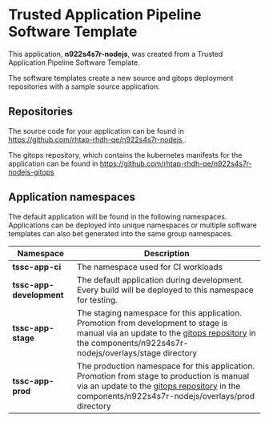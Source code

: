 # Trusted Application Pipeline Software Template

This application, **n922s4s7r-nodejs**, was created from a Trusted Application Pipeline Software Template.

The software templates create a new source and gitops deployment repositories with a sample source application. 

## Repositories

The source code for your application can be found in [https://github.com/rhtap-rhdh-qe/n922s4s7r-nodejs ](https://github.com/rhtap-rhdh-qe/n922s4s7r-nodejs ).
 
The gitops repository, which contains the kubernetes manifests for the application can be found in 
[https://github.com/rhtap-rhdh-qe/n922s4s7r-nodejs-gitops ](https://github.com/rhtap-rhdh-qe/n922s4s7r-nodejs-gitops ) 

## Application namespaces 

The default application will be found in the following namespaces. Applications can be deployed into unique namespaces or multiple software templates can also bet generated into the same group namespaces.  

|  Namespace   |  Description   |  
| -------- | -------- |
| **tssc-app-ci** | The namespace used for CI workloads |
| **tssc-app-development** | The default application during development. Every build will be deployed to this namespace for testing. |
| **tssc-app-stage** | The staging namespace for this application. Promotion from development to stage is manual via an update to the [gitops repository](https://github.com/rhtap-rhdh-qe/n922s4s7r-nodejs-gitops ) in the components/n922s4s7r-nodejs/overlays/stage directory |
| **tssc-app-prod** | The production namespace for this application. Promotion from stage to production is manual via an update to the [gitops repository](https://github.com/rhtap-rhdh-qe/n922s4s7r-nodejs-gitops ) in the components/n922s4s7r-nodejs/overlays/prod directory |